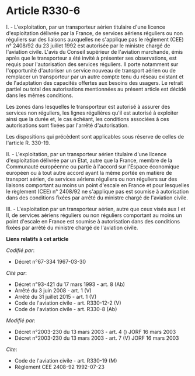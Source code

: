 # Article R330-6

I. - L'exploitation, par un transporteur aérien titulaire d'une licence d'exploitation délivrée par la France, de services
aériens réguliers ou non réguliers sur des liaisons auxquelles ne s'applique pas le règlement (CEE) n° 2408/92 du 23 juillet
1992 est autorisée par le ministre chargé de l'aviation civile. L'avis du Conseil supérieur de l'aviation marchande, émis
après que le transporteur a été invité à présenter ses observations, est requis pour l'autorisation des services réguliers.
Il porte notamment sur l'opportunité d'autoriser un service nouveau de transport aérien ou de remplacer un transporteur par
un autre compte tenu du réseau existant et de l'adaptation des capacités offertes aux besoins des usagers. Le retrait partiel
ou total des autorisations mentionnées au présent article est décidé dans les mêmes conditions.

Les zones dans lesquelles le transporteur est autorisé à assurer des services non réguliers, les lignes régulières qu'il est
autorisé à exploiter ainsi que la durée et, le cas échéant, les conditions associées à ces autorisations sont fixées par
l'arrêté d'autorisation.

Les dispositions qui précèdent sont applicables sous réserve de celles de l'article R. 330-19.

II. - L'exploitation, par un transporteur aérien titulaire d'une licence d'exploitation délivrée par un Etat, autre que la
France, membre de la Communauté européenne ou partie à l'accord sur l'Espace économique européen ou à tout autre accord ayant
la même portée en matière de transport aérien, de services aériens réguliers ou non réguliers sur des liaisons comportant au
moins un point d'escale en France et pour lesquelles le règlement (CEE) n° 2408/92 ne s'applique pas est soumise à
autorisation dans des conditions fixées par arrêté du ministre chargé de l'aviation civile.

III. - L'exploitation par un transporteur aérien, autre que ceux visés aux I et II, de services aériens réguliers ou non
réguliers comportant au moins un point d'escale en France est soumise à autorisation dans des conditions fixées par arrêté du
ministre chargé de l'aviation civile.

**Liens relatifs à cet article**

_Codifié par_:

  - Décret n°67-334 1967-03-30

_Cité par_:

  - Décret n°93-421 du 17 mars 1993 - art. 8 (Ab)
  - Arrêté du 3 juin 2008 - art. 1 (V)
  - Arrêté du 31 juillet 2015 - art. 1 (V)
  - Code de l'aviation civile - art. R330-12-2 (V)
  - Code de l'aviation civile - art. R330-8 (Ab)

_Modifié par_:

  - Décret n°2003-230 du 13 mars 2003 - art. 4 () JORF 16 mars 2003
  - Décret n°2003-230 du 13 mars 2003 - art. 7 (V) JORF 16 mars 2003

_Cite_:

  - Code de l'aviation civile - art. R330-19 (M)
  - Règlement CEE 2408-92 1992-07-23
